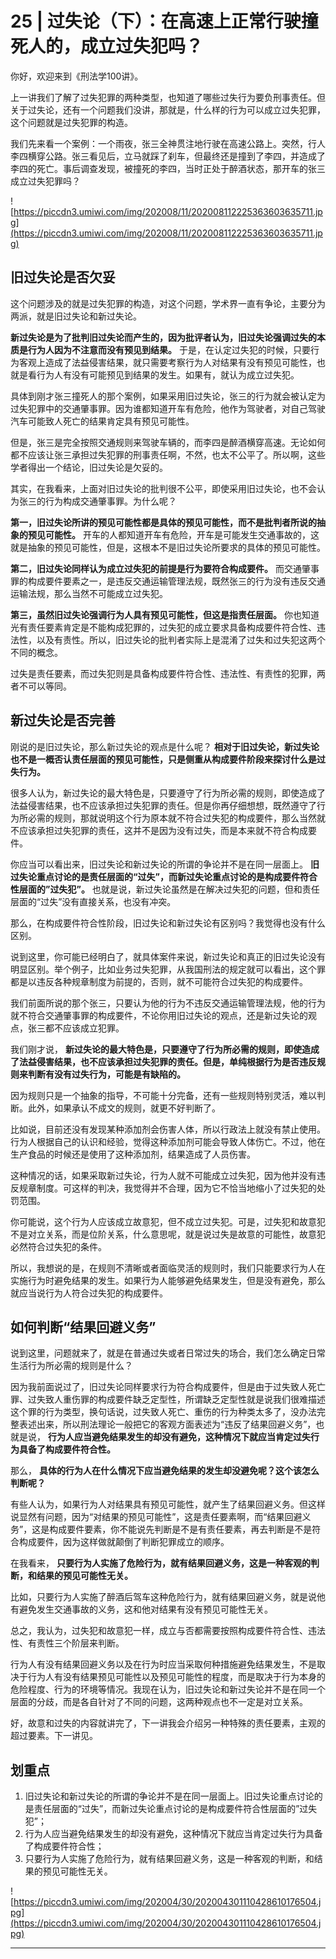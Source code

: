 # 25 | 过失论（下）：在高速上正常行驶撞死人的，成立过失犯吗？

你好，欢迎来到《刑法学100讲》。

上一讲我们了解了过失犯罪的两种类型，也知道了哪些过失行为要负刑事责任。但关于过失论，还有一个问题我们没讲，那就是，什么样的行为可以成立过失犯罪，这个问题就是过失犯罪的构造。

我们先来看一个案例：一个雨夜，张三全神贯注地行驶在高速公路上。突然，行人李四横穿公路。张三看见后，立马就踩了刹车，但最终还是撞到了李四，并造成了李四的死亡。事后调查发现，被撞死的李四，当时正处于醉酒状态，那开车的张三成立过失犯罪吗？

![https://piccdn3.umiwi.com/img/202008/11/202008112225363603635711.jpg](https://piccdn3.umiwi.com/img/202008/11/202008112225363603635711.jpg)

## 旧过失论是否欠妥

这个问题涉及的就是过失犯罪的构造，对这个问题，学术界一直有争论，主要分为两派，就是旧过失论和新过失论。

 **新过失论是为了批判旧过失论而产生的，因为批评者认为，旧过失论强调过失的本质是行为人因为不注意而没有预见到结果。** 于是，在认定过失犯的时候，只要行为客观上造成了法益侵害结果，就只需要考察行为人对结果有没有预见可能性，也就是看行为人有没有可能预见到结果的发生。如果有，就认为成立过失犯。

具体到刚才张三撞死人的那个案例，如果采用旧过失论，张三的行为就会被认定为过失犯罪中的交通肇事罪。因为谁都知道开车有危险，他作为驾驶者，对自己驾驶汽车可能致人死亡的结果肯定具有预见可能性。

但是，张三是完全按照交通规则来驾驶车辆的，而李四是醉酒横穿高速。无论如何都不应该让张三承担过失犯罪的刑事责任啊，不然，也太不公平了。所以啊，这些学者得出一个结论，旧过失论是欠妥的。

其实，在我看来，上面对旧过失论的批判很不公平，即使采用旧过失论，也不会认为张三的行为构成交通肇事罪。为什么呢？

 **第一，旧过失论所讲的预见可能性都是具体的预见可能性，而不是批判者所说的抽象的预见可能性。** 开车的人都知道开车有危险，开车是可能发生交通事故的，这就是抽象的预见可能性，但是，这根本不是旧过失论所要求的具体的预见可能性。

 **第二，旧过失论同样认为成立过失犯的前提是行为要符合构成要件。** 而交通肇事罪的构成要件要素之一，是违反交通运输管理法规，既然张三的行为没有违反交通运输法规，那么当然不可能成立过失犯。

 **第三，虽然旧过失论强调行为人具有预见可能性，但这是指责任层面。** 你也知道光有责任要素肯定是不能构成犯罪的，过失犯的成立要求具备构成要件符合性、违法性，以及有责性。所以，旧过失论的批判者实际上是混淆了过失和过失犯这两个不同的概念。

过失是责任要素，而过失犯则是具备构成要件符合性、违法性、有责性的犯罪，两者不可以等同。

## 新过失论是否完善

刚说的是旧过失论，那么新过失论的观点是什么呢？ **相对于旧过失论，新过失论也不是一概否认责任层面的预见可能性，只是侧重从构成要件阶段来探讨什么是过失行为。**

很多人认为，新过失论的最大特色是，只要遵守了行为所必需的规则，即使造成了法益侵害结果，也不应该承担过失犯罪的责任。但是你再仔细想想，既然遵守了行为所必需的规则，那就说明这个行为原本就不符合过失犯的构成要件，那么当然就不应该承担过失犯罪的责任，这并不是因为没有过失，而是本来就不符合构成要件。

你应当可以看出来，旧过失论和新过失论的所谓的争论并不是在同一层面上。 **旧过失论重点讨论的是责任层面的“过失”，而新过失论重点讨论的是构成要件符合性层面的”过失犯”。** 也就是说，新过失论虽然是在解决过失犯的问题，但和责任层面的“过失”没有直接关系，也没有冲突。

那么，在构成要件符合性阶段，旧过失论和新过失论有区别吗？我觉得也没有什么区别。

说到这里，你可能已经明白了，就具体案件来说，新过失论和真正的旧过失论没有明显区别。举个例子，比如业务过失犯罪，从我国刑法的规定就可以看出，这个罪都是以违反各种规章制度为前提的，否则，就不可能符合过失犯的构成要件。

我们前面所说的那个张三，只要认为他的行为不违反交通运输管理法规，他的行为就不符合交通肇事罪的构成要件，不论你用旧过失论的观点，还是新过失论的观点，张三都不应该成立犯罪。

我们刚才说， **新过失论的最大特色是，只要遵守了行为所必需的规则，即使造成了法益侵害结果，也不应该承担过失犯罪的责任。但是，单纯根据行为是否违反规则来判断有没有过失行为，可能是有缺陷的。**

因为规则只是一个抽象的指导，不可能十分完备，还有一些规则特别灵活，难以判断。此外，如果承认不成文的规则，就更不好判断了。

比如说，目前还没有发现某种添加剂会伤害人体，所以行政法上就没有禁止使用。行为人根据自己的认识和经验，觉得这种添加剂可能会导致人体伤亡。不过，他在生产食品的时候还是使用了这种添加剂，结果造成了人员伤害。

这种情况的话，如果采取新过失论，行为人就不可能成立过失犯，因为他并没有违反规章制度。可这样的判决，我觉得并不合理，因为它不恰当地缩小了过失犯的处罚范围。

你可能说，这个行为人应该成立故意犯，但不成立过失犯。可是，过失犯和故意犯不是对立关系，而是位阶关系，什么意思呢，就是说过失是故意的可能性，故意犯必然符合过失犯的条件。

所以，我想说的是，在规则不清晰或者面临灵活的规则时，我们只能要求行为人在实施行为时避免结果的发生。如果行为人能够避免结果发生，但是没有避免，那么就应当说行为人符合过失犯的构成要件。

## 如何判断“结果回避义务”

说到这里，问题就来了，就是在普通过失或者日常过失的场合，我们怎么确定日常生活行为所必需的规则是什么？

因为我前面说过了，旧过失论同样要求行为符合构成要件，但是由于过失致人死亡罪、过失致人重伤罪的构成要件缺乏定型性，所谓缺乏定型性就是说我们很难描述这个罪的行为类型，换句话说，过失致人死亡、重伤的行为种类太多了，没办法完整表述出来，所以刑法理论一般把它的客观方面表述为“违反了结果回避义务”，也就是说， **行为人应当避免结果发生的却没有避免，这种情况下就应当肯定过失行为具备了构成要件符合性。**

那么， **具体的行为人在什么情况下应当避免结果的发生却没避免呢？这个该怎么判断呢？**

有些人认为，如果行为人对结果具有预见可能性，就产生了结果回避义务。但这样说显然有问题，因为“对结果的预见可能性”，这是责任要素啊，而“结果回避义务”，这是构成要件要素，你不能说先判断是不是有责任要素，再去判断是不是符合构成要件，因为这样做就颠倒了判断犯罪成立的顺序。

在我看来， **只要行为人实施了危险行为，就有结果回避义务，这是一种客观的判断，和结果的预见可能性无关。**

比如，只要行为人实施了醉酒后驾车这种危险行为，就有结果回避义务，就是说他有避免发生交通事故的义务，这和他对结果有没有预见可能性无关。

总之，我认为，过失犯和故意犯一样，成立与否都需要按照构成要件符合性、违法性、有责性三个阶层来判断。

行为人有没有结果回避义务以及在行为时应当采取何种措施避免结果发生，不是取决于行为人有没有结果预见可能性以及预见可能性的程度，而是取决于行为本身的危险程度、行为的环境等情况。我现在认为，旧过失论和新过失论并不是在同一个层面的分歧，而是各自针对了不同的问题，这两种观点也不一定是对立关系。

好，故意和过失的内容就讲完了，下一讲我会介绍另一种特殊的责任要素，主观的超过要素。下一讲见。

## 划重点

1. 旧过失论和新过失论的所谓的争论并不是在同一层面上。旧过失论重点讨论的是责任层面的“过失”，而新过失论重点讨论的是构成要件符合性层面的”过失犯”；
2. 行为人应当避免结果发生的却没有避免，这种情况下就应当肯定过失行为具备了构成要件符合性；
3. 只要行为人实施了危险行为，就有结果回避义务，这是一种客观的判断，和结果的预见可能性无关。

![https://piccdn3.umiwi.com/img/202004/30/202004301110428610176504.jpg](https://piccdn3.umiwi.com/img/202004/30/202004301110428610176504.jpg)

---

